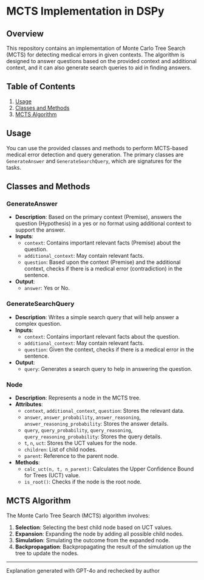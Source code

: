 # MCTS Implementation in DSPy

## Overview

This repository contains an implementation of Monte Carlo Tree Search (MCTS) for detecting medical errors in given contexts. The algorithm is designed to answer questions based on the provided context and additional context, and it can also generate search queries to aid in finding answers.

## Table of Contents

1. [Usage](#usage)
2. [Classes and Methods](#classes-and-methods)
3. [MCTS Algorithm](#mcts-algorithm)

## Usage

You can use the provided classes and methods to perform MCTS-based medical error detection and query generation. The primary classes are `GenerateAnswer` and `GenerateSearchQuery`, which are signatures for the tasks.

## Classes and Methods

### GenerateAnswer
- **Description**: Based on the primary context (Premise), answers the question (Hypothesis) in a yes or no format using additional context to support the answer.
- **Inputs**:
  - `context`: Contains important relevant facts (Premise) about the question.
  - `additional_context`: May contain relevant facts.
  - `question`: Based upon the context (Premise) and the additional context, checks if there is a medical error (contradiction) in the sentence.
- **Output**:
  - `answer`: Yes or No.

### GenerateSearchQuery
- **Description**: Writes a simple search query that will help answer a complex question.
- **Inputs**:
  - `context`: Contains important relevant facts about the question.
  - `additional_context`: May contain relevant facts.
  - `question`: Given the context, checks if there is a medical error in the sentence.
- **Output**:
  - `query`: Generates a search query to help in answering the question.

### Node
- **Description**: Represents a node in the MCTS tree.
- **Attributes**:
  - `context`, `additional_context`, `question`: Stores the relevant data.
  - `answer`, `answer_probability`, `answer_reasoning`, `answer_reasoning_probability`: Stores the answer details.
  - `query`, `query_probability`, `query_reasoning`, `query_reasoning_probability`: Stores the query details.
  - `t`, `n`, `uct`: Stores the UCT values for the node.
  - `children`: List of child nodes.
  - `parent`: Reference to the parent node.
- **Methods**:
  - `calc_uct(n, t, n_parent)`: Calculates the Upper Confidence Bound for Trees (UCT) value.
  - `is_root()`: Checks if the node is the root node.

## MCTS Algorithm

The Monte Carlo Tree Search (MCTS) algorithm involves:
1. **Selection**: Selecting the best child node based on UCT values.
2. **Expansion**: Expanding the node by adding all possible child nodes.
3. **Simulation**: Simulating the outcome from the expanded node.
4. **Backpropagation**: Backpropagating the result of the simulation up the tree to update the nodes.


---

Explanation generated with GPT-4o and rechecked by author
